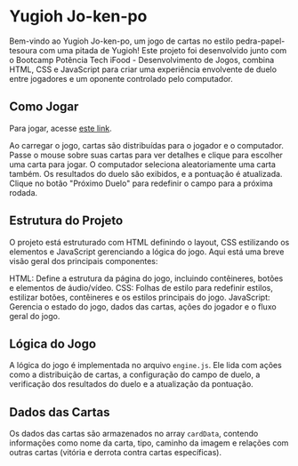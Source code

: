 # Yugioh Jo-ken-po

Bem-vindo ao Yugioh Jo-ken-po, um jogo de cartas no estilo pedra-papel-tesoura com uma pitada de Yugioh! Este projeto foi desenvolvido junto com o Bootcamp Potência Tech iFood - Desenvolvimento de Jogos, combina HTML, CSS e JavaScript para criar uma experiência envolvente de duelo entre jogadores e um oponente controlado pelo computador.

## Como Jogar

Para jogar, acesse [este link](https://vpurplee.github.io/JOGO-Yugioh/).

Ao carregar o jogo, cartas são distribuídas para o jogador e o computador.
Passe o mouse sobre suas cartas para ver detalhes e clique para escolher uma carta para jogar.
O computador seleciona aleatoriamente uma carta também.
Os resultados do duelo são exibidos, e a pontuação é atualizada.
Clique no botão "Próximo Duelo" para redefinir o campo para a próxima rodada.

## Estrutura do Projeto

O projeto está estruturado com HTML definindo o layout, CSS estilizando os elementos e JavaScript gerenciando a lógica do jogo. Aqui está uma breve visão geral dos principais componentes:

HTML: Define a estrutura da página do jogo, incluindo contêineres, botões e elementos de áudio/vídeo.
CSS: Folhas de estilo para redefinir estilos, estilizar botões, contêineres e os estilos principais do jogo.
JavaScript: Gerencia o estado do jogo, dados das cartas, ações do jogador e o fluxo geral do jogo.


## Lógica do Jogo

A lógica do jogo é implementada no arquivo `engine.js`. Ele lida com ações como a distribuição de cartas, a configuração do campo de duelo, a verificação dos resultados do duelo e a atualização da pontuação.

## Dados das Cartas

Os dados das cartas são armazenados no array `cardData`, contendo informações como nome da carta, tipo, caminho da imagem e relações com outras cartas (vitória e derrota contra cartas específicas).


